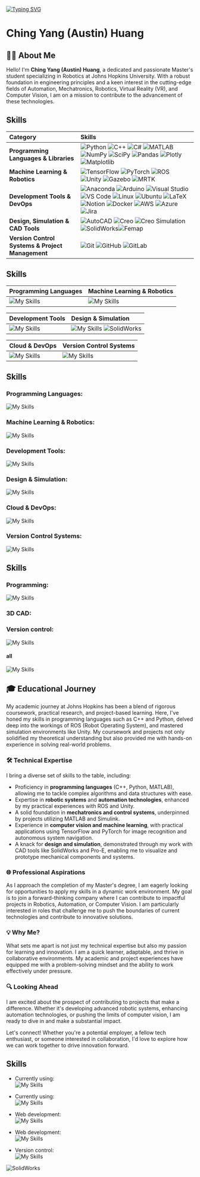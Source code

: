 [![Typing SVG](https://readme-typing-svg.demolab.com?font=Annapurna+SIL&size=24&duration=1000&pause=1005&color=002D72&background=FFFFFF00&center=true&random=false&width=435&height=50&lines=Robotics+M.S.E+at+Johns+Hopkins+University)](https://git.io/typing-svg)

<!-- <svg width="400" height="30" xmlns="http://www.w3.org/2000/svg">
  <style>
    @import url('https://fonts.googleapis.com/css2?family=Arnhem');
    text { font-family: 'Arnhem Pro', Georgia, serif; font-size: 24px; fill: #68ACE5; }
  </style>
  <text x="90" y="20">Ching Yang (Austin) Huang</text>
</svg> -->

# Ching Yang (Austin) Huang

## 🧑‍💻 About Me

Hello! I'm **Ching Yang (Austin) Huang**, a dedicated and passionate Master's student specializing in Robotics at Johns Hopkins University. With a robust foundation in engineering principles and a keen interest in the cutting-edge fields of Automation, Mechatronics, Robotics, Virtual Reality (VR), and Computer Vision, I am on a mission to contribute to the advancement of these technologies.

## Skills

| Category | Skills |
|:---------|:-------|
| **Programming Languages & Libraries** | ![Python](https://img.shields.io/badge/Python-3776AB?style=for-the-badge&logo=python&logoColor=white) ![C++](https://img.shields.io/badge/C++-00599C?style=for-the-badge&logo=cplusplus&logoColor=white) ![C#](https://img.shields.io/badge/C%23-239120?style=for-the-badge&logo=csharp&logoColor=white) ![MATLAB](https://img.shields.io/badge/MATLAB-0076A8?style=for-the-badge&logo=mathworks&logoColor=white) ![NumPy](https://img.shields.io/badge/NumPy-013243?style=for-the-badge&logo=numpy&logoColor=white) ![SciPy](https://img.shields.io/badge/SciPy-8CAAE6?style=for-the-badge&logo=scipy&logoColor=white) ![Pandas](https://img.shields.io/badge/Pandas-150458?style=for-the-badge&logo=pandas&logoColor=white) ![Plotly](https://img.shields.io/badge/Plotly-3F4F75?style=for-the-badge&logo=plotly&logoColor=white) ![Matplotlib](https://img.shields.io/badge/Matplotlib-FFD43B?style=for-the-badge&logoColor=white) |
| **Machine Learning & Robotics** | ![TensorFlow](https://skillicons.dev/icons?i=tensorflow&theme=dark) ![PyTorch](https://skillicons.dev/icons?i=pytorch&theme=dark) ![ROS](https://skillicons.dev/icons?i=ros&theme=dark) ![Unity](https://skillicons.dev/icons?i=unity&theme=dark) ![Gazebo](https://img.shields.io/badge/Gazebo-ffffff?style=for-the-badge&logo=gazebo&logoColor=black) ![MRTK](https://img.shields.io/badge/MRTK-00B2FF?style=for-the-badge&logo=microsoft&logoColor=white) |
| **Development Tools & DevOps** | ![Anaconda](https://skillicons.dev/icons?i=anaconda&theme=dark) ![Arduino](https://skillicons.dev/icons?i=arduino&theme=dark) ![Visual Studio](https://skillicons.dev/icons?i=visualstudio&theme=dark) ![VS Code](https://skillicons.dev/icons?i=vscode&theme=dark) ![Linux](https://skillicons.dev/icons?i=linux&theme=dark) ![Ubuntu](https://skillicons.dev/icons?i=ubuntu&theme=dark) ![LaTeX](https://skillicons.dev/icons?i=latex&theme=dark) ![Notion](https://skillicons.dev/icons?i=notion&theme=dark) ![Docker](https://skillicons.dev/icons?i=docker&theme=dark) ![AWS](https://skillicons.dev/icons?i=aws&theme=dark) ![Azure](https://skillicons.dev/icons?i=azure&theme=dark) ![Jira](https://img.shields.io/badge/Jira-0052CC?style=for-the-badge&logo=jira&logoColor=white) |
| **Design, Simulation & CAD Tools** | ![AutoCAD](https://skillicons.dev/icons?i=autocad&theme=dark) ![Creo](https://img.shields.io/badge/Creo-ED1C24?style=for-the-badge&logo=ptc&logoColor=white) ![Creo Simulation](https://img.shields.io/badge/Creo_Simulation-ED1C24?style=for-the-badge&logo=ptc&logoColor=white) ![SolidWorks](https://img.shields.io/badge/SolidWorks-4A90E2?style=for-the-badge&logo=dassault-systemes&logoColor=white)![Femap](https://img.shields.io/badge/Femap-007ACC?style=for-the-badge&logo=siemens&logoColor=white)|
| **Version Control Systems & Project Management** | ![Git](https://skillicons.dev/icons?i=git&theme=dark) ![GitHub](https://skillicons.dev/icons?i=github&theme=dark) ![GitLab](https://skillicons.dev/icons?i=gitlab&theme=dark) |




## Skills

| Programming Languages | Machine Learning & Robotics |
|:----------------------|:----------------------------|
| ![My Skills](https://skillicons.dev/icons?i=py,cpp,cs,matlab&theme=dark&perline=8) | ![My Skills](https://skillicons.dev/icons?i=tensorflow,pytorch,ros,unity&theme=dark&perline=8) |

| Development Tools | Design & Simulation |
|:------------------|:--------------------|
| ![My Skills](https://skillicons.dev/icons?i=anaconda,arduino,visualstudio,vscode,linux,ubuntu,latex,notion&theme=dark&perline=8) | ![My Skills](https://skillicons.dev/icons?i=autocad,opencv&theme=dark&perline=8) ![SolidWorks](https://img.shields.io/badge/SolidWorks-brightgreen)|

| Cloud & DevOps | Version Control Systems |
|:---------------|:------------------------|
| ![My Skills](https://skillicons.dev/icons?i=aws,azure,docker&theme=dark&perline=8) | ![My Skills](https://skillicons.dev/icons?i=git,github,gitlab&theme=dark&perline=8) |


## Skills

### Programming Languages:
![My Skills](https://skillicons.dev/icons?i=py,cpp,cs,matlab&theme=dark&perline=8)

### Machine Learning & Robotics:
![My Skills](https://skillicons.dev/icons?i=tensorflow,pytorch,ros,unity&theme=dark&perline=8)

### Development Tools:
![My Skills](https://skillicons.dev/icons?i=anaconda,arduino,visualstudio,vscode,linux,ubuntu,latex,notion&theme=dark&perline=8)

### Design & Simulation:
![My Skills](https://skillicons.dev/icons?i=autocad,opencv&theme=dark&perline=8)

### Cloud & DevOps:
![My Skills](https://skillicons.dev/icons?i=aws,azure,docker&theme=dark&perline=8)

### Version Control Systems:
![My Skills](https://skillicons.dev/icons?i=git,github,gitlab&theme=dark&perline=8)


## Skills
### Programming: <br />
![My Skills](https://skillicons.dev/icons?i=py,cpp,cs,ros,unity,matlab,tensorflow,pytorch&theme=dark&perline=8)

### 3D CAD: <br />


### Version control: <br />
![My Skills](https://skillicons.dev/icons?i=git,github,gitlab)

#### all
![My Skills](https://skillicons.dev/icons?i=anaconda,arduino,autocad,aws,azure,docker,latex,notion,opencv,linux,ubuntu,visualstudio,vscode&theme=dark&perline=8)


## 🎓 Educational Journey

My academic journey at Johns Hopkins has been a blend of rigorous coursework, practical research, and project-based learning. Here, I've honed my skills in programming languages such as C++ and Python, delved deep into the workings of ROS (Robot Operating System), and mastered simulation environments like Unity. My coursework and projects not only solidified my theoretical understanding but also provided me with hands-on experience in solving real-world problems.

### 🛠 Technical Expertise

I bring a diverse set of skills to the table, including:
- Proficiency in **programming languages** (C++, Python, MATLAB), allowing me to tackle complex algorithms and data structures with ease.
- Expertise in **robotic systems** and **automation technologies**, enhanced by my practical experiences with ROS and Unity.
- A solid foundation in **mechatronics and control systems**, underpinned by projects utilizing MATLAB and Simulink.
- Experience in **computer vision and machine learning**, with practical applications using TensorFlow and PyTorch for image recognition and autonomous system navigation.
- A knack for **design and simulation**, demonstrated through my work with CAD tools like SolidWorks and Pro-E, enabling me to visualize and prototype mechanical components and systems.

### 🌐 Professional Aspirations

As I approach the completion of my Master's degree, I am eagerly looking for opportunities to apply my skills in a dynamic work environment. My goal is to join a forward-thinking company where I can contribute to impactful projects in Robotics, Automation, or Computer Vision. I am particularly interested in roles that challenge me to push the boundaries of current technologies and contribute to innovative solutions.

### 💡 Why Me?

What sets me apart is not just my technical expertise but also my passion for learning and innovation. I am a quick learner, adaptable, and thrive in collaborative environments. My academic and project experiences have equipped me with a problem-solving mindset and the ability to work effectively under pressure.

### 🔍 Looking Ahead

I am excited about the prospect of contributing to projects that make a difference. Whether it's developing advanced robotic systems, enhancing automation technologies, or pushing the limits of computer vision, I am ready to dive in and make a substantial impact.

Let's connect! Whether you're a potential employer, a fellow tech enthusiast, or someone interested in collaboration, I'd love to explore how we can work together to drive innovation forward.


## Skills
- Currently using: <br />
![My Skills](https://skillicons.dev/icons?i=py,cpp,cs,ros,unity,matlab,tensorflow,pytorch&theme=dark&perline=7)

- Currently using: <br />
![My Skills](https://skillicons.dev/icons?i=cpp,cs,py,ros,unity,matlab,tensorflow,pytorch,docker)
- Web development: <br />
![My Skills](https://skillicons.dev/icons?i=nodejs,js,vue,php,laravel,django,react,postgres,html,css)
- Web development: <br />
![My Skills](https://skillicons.dev/icons?i=nodejs,js,vue,php,laravel,django,react,postgres,html,css)
- Version control: <br />
![My Skills](https://skillicons.dev/icons?i=github,gitlab)

![SolidWorks](https://img.shields.io/badge/SolidWorks-Expert-brightgreen)


<!--
**AustinHuang823/AustinHuang823** is a ✨ _special_ ✨ repository because its `README.md` (this file) appears on your GitHub profile.

Here are some ideas to get you started:

- 🔭 I’m currently working on ...
- 🌱 I’m currently learning ...
- 👯 I’m looking to collaborate on ...
- 🤔 I’m looking for help with ...
- 💬 Ask me about ...
- 📫 How to reach me: ...
- 😄 Pronouns: ...
- ⚡ Fun fact: ...
-->

